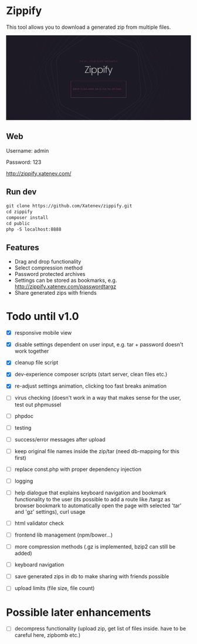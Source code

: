 # Zippify

This tool allows you to download a generated zip from multiple files.

![Zippify](https://github.com/xatenev/zippify/blob/master/github/Zippify.png?raw=true)

## Web

Username: admin 

Password: 123 

http://zippify.xatenev.com/

## Run dev

````
git clone https://github.com/Xatenev/zippify.git
cd zippify
composer install
cd public
php -S localhost:8888
```` 

## Features
- Drag and drop functionality
- Select compression method
- Password protected archives
- Settings can be stored as bookmarks, e.g. http://zippify.xatenev.com/passwordtargz
- Share generated zips with friends

# Todo until v1.0

- [x] responsive mobile view
- [x] disable settings dependent on user input, e.g. tar + password doesn't work together
- [x] cleanup file script
- [x] dev-experience composer scripts (start server, clean files etc.)
- [x] re-adjust settings animation, clicking too fast breaks animation
  
- [ ] virus checking (doesn't work in a way that makes sense for the user, test out phpmussel
- [ ] phpdoc
- [ ] testing
- [ ] success/error messages after upload
- [ ] keep original file names inside the zip/tar (need db-mapping for this first)
- [ ] replace const.php with proper dependency injection
- [ ] logging
- [ ] help dialogue that explains keyboard navigation and bookmark functionality to the user (its possible to add a route like /targz as browser bookmark to automatically open the page with selected 'tar' and 'gz' settings), curl usage
- [ ] html validator check
- [ ] frontend lib management (npm/bower...)
- [ ] more compression methods (.gz is implemented, bzip2 can still be added)
- [ ] keyboard navigation
- [ ] save generated zips in db to make sharing with friends possible
- [ ] upload limits (file size, file count)

# Possible later enhancements

- [ ] decompress functionality (upload zip, get list of files inside. have to be careful here, zipbomb etc.)
